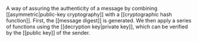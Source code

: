 A way of assuring the authenticity of a message by combining [[asymmetric|public-key cryptography]] with a [[cryptographic hash function]]. First, the [[message digest]] is generated. We then apply a series of functions using the [[decryption key|private key]], which can be verified by the [[public key]] of the sender.